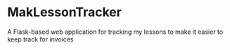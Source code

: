 # MakLessonTracker
A Flask-based web application for tracking my lessons to make it easier to keep track for invoices
